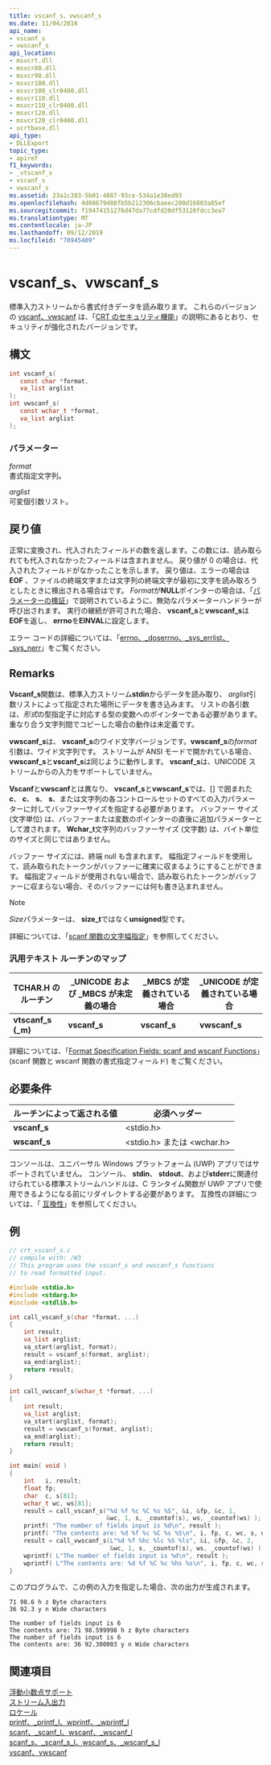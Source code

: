 ```yaml
---
title: vscanf_s、vwscanf_s
ms.date: 11/04/2016
api_name:
- vscanf_s
- vwscanf_s
api_location:
- msvcrt.dll
- msvcr80.dll
- msvcr90.dll
- msvcr100.dll
- msvcr100_clr0400.dll
- msvcr110.dll
- msvcr110_clr0400.dll
- msvcr120.dll
- msvcr120_clr0400.dll
- ucrtbase.dll
api_type:
- DLLExport
topic_type:
- apiref
f1_keywords:
- _vtscanf_s
- vscanf_s
- vwscanf_s
ms.assetid: 23a1c383-5b01-4887-93ce-534a1e38ed93
ms.openlocfilehash: 4d08679d08fb5b212306cbaeec200d16803a85ef
ms.sourcegitcommit: f19474151276d47da77cdfd20df53128fdcc3ea7
ms.translationtype: MT
ms.contentlocale: ja-JP
ms.lasthandoff: 09/12/2019
ms.locfileid: "70945409"
---
```

# <a name="vscanf_s-vwscanf_s"></a>vscanf_s、vwscanf_s

標準入力ストリームから書式付きデータを読み取ります。 これらのバージョンの [vscanf、vwscanf](vscanf-vwscanf.md) は、「[CRT のセキュリティ機能](../../c-runtime-library/security-features-in-the-crt.md)」の説明にあるとおり、セキュリティが強化されたバージョンです。

## <a name="syntax"></a>構文

```C
int vscanf_s(
   const char *format,
   va_list arglist
);
int vwscanf_s(
   const wchar_t *format,
   va_list arglist
);
```

### <a name="parameters"></a>パラメーター

*format*<br/>
書式指定文字列。

*arglist*<br/>
可変個引数リスト。

## <a name="return-value"></a>戻り値

正常に変換され、代入されたフィールドの数を返します。この数には、読み取られても代入されなかったフィールドは含まれません。 戻り値が 0 の場合は、代入されたフィールドがなかったことを示します。 戻り値は、エラーの場合は**EOF** 、ファイルの終端文字または文字列の終端文字が最初に文字を読み取ろうとしたときに検出される場合はです。 *Format*が**NULL**ポインターの場合は、「[パラメーターの検証](../../c-runtime-library/parameter-validation.md)」で説明されているように、無効なパラメーターハンドラーが呼び出されます。 実行の継続が許可された場合、 **vscanf_s**と**vwscanf_s**は**EOF**を返し、 **errno**を**EINVAL**に設定します。

エラー コードの詳細については、「[errno、_doserrno、_sys_errlist、_sys_nerr](../../c-runtime-library/errno-doserrno-sys-errlist-and-sys-nerr.md)」をご覧ください。

## <a name="remarks"></a>Remarks

**Vscanf_s**関数は、標準入力ストリーム**stdin**からデータを読み取り、 *arglist*引数リストによって指定された場所にデータを書き込みます。 リストの各引数は、*形式*の型指定子に対応する型の変数へのポインターである必要があります。 重なり合う文字列間でコピーした場合の動作は未定義です。

**vwscanf_s**は、 **vscanf_s**のワイド文字バージョンです。**vwscanf_s**の*format*引数は、ワイド文字列です。 ストリームが ANSI モードで開かれている場合、 **vwscanf_s**と**vscanf_s**は同じように動作します。 **vscanf_s**は、UNICODE ストリームからの入力をサポートしていません。

**Vscanf**と**vwscanf**とは異なり、 **vscanf_s**と**vwscanf_s**では、[] で囲まれた**c**、 **c**、 **s**、 **s**、または文字列の各コントロールセットのすべての入力パラメーターに対してバッファーサイズを指定する必要があります。 バッファー サイズ (文字単位) は、バッファーまたは変数のポインターの直後に追加パラメーターとして渡されます。 **Wchar_t**文字列のバッファーサイズ (文字数) は、バイト単位のサイズと同じではありません。

バッファー サイズには、終端 null も含まれます。 幅指定フィールドを使用して、読み取られたトークンがバッファーに確実に収まるようにすることができます。 幅指定フィールドが使用されない場合で、読み取られたトークンがバッファーに収まらない場合、そのバッファーには何も書き込まれません。

> [!NOTE]
> *Size*パラメーターは、 **size_t**ではなく**unsigned**型です。

詳細については、「[scanf 関数の文字幅指定](../../c-runtime-library/scanf-width-specification.md)」を参照してください。

### <a name="generic-text-routine-mappings"></a>汎用テキスト ルーチンのマップ

|TCHAR.H のルーチン|_UNICODE および _MBCS が未定義の場合|_MBCS が定義されている場合|_UNICODE が定義されている場合|
|---------------------|------------------------------------|--------------------|-----------------------|
|**vtscanf_s (_m)**|**vscanf_s**|**vscanf_s**|**vwscanf_s**|

詳細については、「[Format Specification Fields: scanf and wscanf Functions](../../c-runtime-library/format-specification-fields-scanf-and-wscanf-functions.md)」(scanf 関数と wscanf 関数の書式指定フィールド) をご覧ください。

## <a name="requirements"></a>必要条件

|ルーチンによって返される値|必須ヘッダー|
|-------------|---------------------|
|**vscanf_s**|\<stdio.h>|
|**wscanf_s**|\<stdio.h> または \<wchar.h>|

コンソールは、ユニバーサル Windows プラットフォーム (UWP) アプリではサポートされていません。 コンソール、 **stdin**、 **stdout**、および**stderr**に関連付けられている標準ストリームハンドルは、C ランタイム関数が UWP アプリで使用できるようになる前にリダイレクトする必要があります。 互換性の詳細については、「 [互換性](../../c-runtime-library/compatibility.md)」を参照してください。

## <a name="example"></a>例

```C
// crt_vscanf_s.c
// compile with: /W3
// This program uses the vscanf_s and vwscanf_s functions
// to read formatted input.

#include <stdio.h>
#include <stdarg.h>
#include <stdlib.h>

int call_vscanf_s(char *format, ...)
{
    int result;
    va_list arglist;
    va_start(arglist, format);
    result = vscanf_s(format, arglist);
    va_end(arglist);
    return result;
}

int call_vwscanf_s(wchar_t *format, ...)
{
    int result;
    va_list arglist;
    va_start(arglist, format);
    result = vwscanf_s(format, arglist);
    va_end(arglist);
    return result;
}

int main( void )
{
    int   i, result;
    float fp;
    char  c, s[81];
    wchar_t wc, ws[81];
    result = call_vscanf_s("%d %f %c %C %s %S", &i, &fp, &c, 1,
                           &wc, 1, s, _countof(s), ws, _countof(ws) );
    printf( "The number of fields input is %d\n", result );
    printf( "The contents are: %d %f %c %C %s %S\n", i, fp, c, wc, s, ws);
    result = call_vwscanf_s(L"%d %f %hc %lc %S %ls", &i, &fp, &c, 2,
                            &wc, 1, s, _countof(s), ws, _countof(ws) );
    wprintf( L"The number of fields input is %d\n", result );
    wprintf( L"The contents are: %d %f %C %c %hs %s\n", i, fp, c, wc, s, ws);
}
```

このプログラムで、この例の入力を指定した場合、次の出力が生成されます。

```Input
71 98.6 h z Byte characters
36 92.3 y n Wide characters
```

```Output
The number of fields input is 6
The contents are: 71 98.599998 h z Byte characters
The number of fields input is 6
The contents are: 36 92.300003 y n Wide characters
```

## <a name="see-also"></a>関連項目

[浮動小数点サポート](../../c-runtime-library/floating-point-support.md)<br/>
[ストリーム入出力](../../c-runtime-library/stream-i-o.md)<br/>
[ロケール](../../c-runtime-library/locale.md)<br/>
[printf、_printf_l、wprintf、_wprintf_l](printf-printf-l-wprintf-wprintf-l.md)<br/>
[scanf、_scanf_l、wscanf、_wscanf_l](scanf-scanf-l-wscanf-wscanf-l.md)<br/>
[scanf_s、_scanf_s_l、wscanf_s、_wscanf_s_l](scanf-s-scanf-s-l-wscanf-s-wscanf-s-l.md)<br/>
[vscanf、vwscanf](vscanf-vwscanf.md)<br/>
